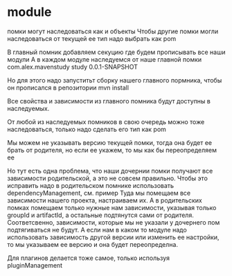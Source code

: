 # module

помки могут наследоваться как и объекты
Чтобы другие помки могли наследоваться от текущей ее тип надо выбрать как pom

В главный помник добавляем секуцию <modules> где будем прописывать все наши модули
А в каждом модуле наследуемся от наше главной помки
<parent>
    <groupId>com.alex.mavenstudy</groupId>
    <artifactId>study</artifactId>
    <version>0.0.1-SNAPSHOT</version>
</parent>

Но для этого надо запуститьт сборку нашего главного пормника, чтобы он прописался в репозитории
mvn install

Все свойства и зависимости из главного помника будут доступны в наследуемых.

От любой из наследуемых помников в свою очередь можно тоже наследоваться, только надо сделать 
его тип как pom

Мы можем не указывать версию текущей помки, тогда она будет ее брать от родителя, но если ее 
укажем, то мы как бы переопределяем ее

Но тут есть одна проблема, что наши дочернии помки получают все зависимости родительской, а это 
не совсем правильно. Чтобы это исправить надо в родительском помнике использовать  
dependencyManagement, см. пример
Туда мы помещаем все зависимости нашего проекта, настраиваем их. А в родительских помках помещаем 
только 
нужные нам зависимости, указывая только groupId и artifactId, а остальные подтянутся сами от 
родителя. Соответсвенно, зависимости, которые мы не указали у дочернего пом подтягиваться не будут.
А если нам в каком то модуле надо использовать зависимость другой версии или изменить ее 
настройки, то мы указываем ее версию и она будет переопределна.

Для плагинов делается тоже самое, только используя pluginManagement
